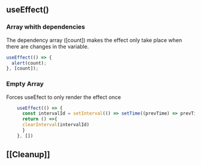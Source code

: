 ## useEffect()

### Array whith dependencies
The dependency array (\[count\]) makes the effect only take place when there are changes in the variable.
```jsx
useEffect(() => {
  alert(count);
}, [count]);
```

### Empty Array 
Forces useEfect to only render the effect once
```jsx
    useEffect(() => {
      const intervalId = setInterval(() => setTime((prevTime) => prevTime + 1), 1000);
      return () =>{
      clearInterval(intervalId)
      } 
    }, [])
```
## [[Cleanup]]
